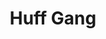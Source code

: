 ---
pid: LLG175
title: Huff Gang
location_transcription: Boulter Street
zipcode: '19422'
outside_phl: 'Blue Bell PA '
neighborhood: 
age: '15'
age_range: 13-19
instagram: 
image_file_name: LLG_175.jpg
proposal_transcription: HUFF
topic: Unknown,Youth
topic_summary: 0, 0
type: Conceptual,Other No Form
keywords_other: Huff Gang, self-celebration
credit: 
image_labels: 
twitter: 
facebook: 
permalink: "/monuments/llg175/"
layout: item-page
---